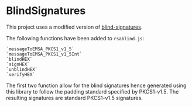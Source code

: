 # BlindSignatures

This project uses a modified version of
[blind-signatures](https://github.com/kevinejohn/blind-signatures/blob/master/rsablind.js).

The following functions have been added to `rsablind.js`:

	`messageToEMSA_PKCS1_v1_5`
	`messageToEMSA_PKCS1_v1_5Int`
	`blindHEX`
	`signHEX`
    `unblindHEX`
    `verifyHEX`

The first two function allow for the blind signatures hence generated
using this library to follow the padding standard specified by
PKCS1-v1.5. The resulting signatures are standard PKCS1-v1.5
signatures.
